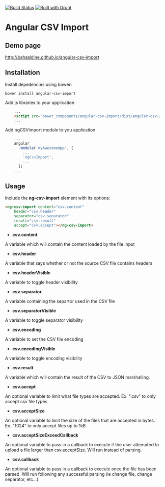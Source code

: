 [![Build Status](https://travis-ci.org/bahaaldine/angular-csv-import.svg?branch=master)](https://travis-ci.org/bahaaldine/angular-csv-import)
[![Built with Grunt](https://cdn.gruntjs.com/builtwith.png)](http://gruntjs.com/)

# Angular CSV Import

## Demo page

http://bahaaldine.github.io/angular-csv-import

## Installation

Install depedencies using bower:
```
bower install angular-csv-import
```

Add js libraries to your application:
```html
	...
	<script src="bower_components/angular-csv-import/dist/angular-csv-import.js"></script>
    ...
```

Add ngCSVImport module to you application
```javascript
	...
	angular
	  .module('myAwesomeApp', [
	    ...
	    'ngCsvImport',
	    ...
	  ])
	...
```

## Usage
Include the **ng-csv-import** element with its options:

```html
<ng-csv-import content="csv.content"
	header="csv.header"
	separator="csv.separator"
	result="csv.result"
	accept="csv.accept"></ng-csv-import>
```

- **csv.content**

A variable which will contain the content loaded by the file input

- **csv.header**

A variable that says whether or not the source CSV file contains headers

- **csv.headerVisible**

A variable to toggle header visibility

- **csv.separator**

A variable containing the separtor used in the CSV file

- **csv.separatorVisible**

A variable to toggle separator visibility

- **csv.encoding**

A variable to set the CSV file encoding

- **csv.encodingVisible**

A variable to toggle encoding visibility

- **csv.result**

A variable which will contain the result of the CSV to JSON marshalling.

- **csv.accept**

An optional variable to limit what file types are accepted. Ex. ".csv" to only accept csv file types.

- **csv.acceptSize**

An optional variable to limit the size of the files that are accepted in bytes. Ex. "1024" to only accept files up to 1kB.

- **csv.acceptSizeExceedCallback**

An optional variable to pass in a callback to execute if the user attempted to upload a file larger than csv.acceptSize. Will run instead of parsing.

- **csv.callback**

An optional variable to pass in a callback to execute once the file has been parsed. Will run following any successful parsing (ie change file, change separator, etc...).

